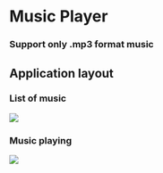 # Music Player

### Support only .mp3 format music

## Application layout
### List of music
<img src="https://camo.githubusercontent.com/dc44f6ae4a18d41e38d28029cd6047db8343d94f/68747470733a2f2f70702e757365726170692e636f6d2f633835323332302f763835323332303631322f39333630392f786971654b556f496875552e6a7067"/>

### Music playing
<img src="https://camo.githubusercontent.com/dc5ff177aed6141a6bdf704e4b56bd970434cfb7/68747470733a2f2f70702e757365726170692e636f6d2f633835323332302f763835323332303631322f39333631302f4172417474633559714d492e6a7067"/>
